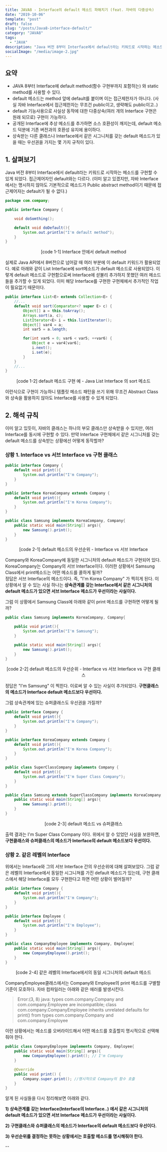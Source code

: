 ```yaml
---
title: JAVA8 - Interface의 default 메소드 파해치기 (feat. 자바의 다중상속)
date: "2019-10-06"
template: "post"
draft: false
slug: "/posts/Java8-interface-default/"
category: "JAVA8"
tags:
  - "JAVA"
description: "Java 버전 8부터 Interface에서 default라는 키워드로 시작하는 메소드를 구현할 수 있게 되었다. 접근제어자인 default와는 다르다. (이미 알고 있겠지만, 자바 Interface에서는 명시하지 않아도 기본적으로 메소드가 Public abstract method이기 때문에 접근제어자는 default가 될 수 없다.)"
socialImage: "/media/image-2.jpg"
---
```



## 요약
                                            
- JAVA 8부터 Interface에 default method(함수 구현부까지 포함하는) 와 static method를 사용할 수 있다. 
- default 메소드는 method 앞에 default를 붙이며 이는 접근제한자가 아니다. (사실 자바 Interface에서 접근제한자는 무조건 public이고, 생략해도 public이고..)
- default 기능사용으로 사실상 동작에 대한 다중상속(여러 개의 Interface 구현은 원래 되므로) 구현이 가능하다.
- 공개된 Interface에 추상 메소드를 추가하면 소스 호환성이 깨지는데, default 메소드 덕분에 기존 버전과의 호환성 유지에 용이하다.
- 상속받는 다른 클래스나 Interface에서 같은 시그니처를 갖는 default 메소드가 있을 때는 우선권을 가지는 몇 가지 규칙이 있다.
 

## 1. 살펴보기

Java 버전 8부터 Interface에서 default라는 키워드로 시작하는 메소드를 구현할 수 있게 되었다. 접근제어자인 default와는 다르다. (이미 알고 있겠지만, 자바 Interface에서는 명시하지 않아도 기본적으로 메소드가 Public abstract method이기 때문에 접근제어자는 default가 될 수 없다.)

```java
package com.company;

public interface Company {

    void doSomthing();

    default void doDefault(){
        System.out.println("I'm default method");
    }
}
```
<center>[code 1-1] Interface 안에서 default method</center>


실제로 Java API에서 8버전으로 넘어갈 때 여러 부분에 이 default 키워드가 활용되었다. 예로 아래와 같이 List Interface에 sort메소드가 default 메소드로 사용되었다. 이렇게 default 메소드로 구현함으로써 Interface에 섣불리 추가하지 못했던 여러 메소드들을 추가할 수 있게 되었다. 이미 해당 Interface를 구현한 구현체에서 추가적인 작업이 필요없기 때문이다.


```java
public interface List<E> extends Collection<E> {
    //...
    default void sort(Comparator<? super E> c) {
        Object[] a = this.toArray();
        Arrays.sort(a, c);
        ListIterator<E> i = this.listIterator();
        Object[] var4 = a;
        int var5 = a.length;

        for(int var6 = 0; var6 < var5; ++var6) {
            Object e = var4[var6];
            i.next();
            i.set(e);
        }
    }
    //...
}
```
<center>[code 1-2] default 메소드 구현 예 - Java List Interface 의 sort 메소드</center>

이런식으로 구현이 가능하니 템플릿 메소드 패턴을 쓰기 위해 무조건 Abstract Class와 상속을 활용하지 않아도 Interface를 사용할 수 있게 되었다.


## 2. 해석 규칙
이미 알고 있듯이, 자바의 클래스는 하나의 부모 클래스만 상속받을 수 있지만, 여러 Interface를 동시에 구현할 수 있다. 만약 Interface 구현체에서 같은 시그니처를 갖는 default 메소드를 상속받는 상황에선 어떻게 동작할까?

### 상황 1. Interface vs 서브 Interface vs 구현 클래스

```java
public interface Company {
    default void print(){
        System.out.println("I'm Company");
    }
}

public interface KoreaCompany extends Company {
    default void print(){
        System.out.println("I'm Korea Company");
    }
}

public class Samsung implements KoreaCompany, Company{
    public static void main(String[] args){
        new Samsung().print();
    }
}
```
<center>[code 2-1] default 메소드의 우선순위 - Interface vs 서브 Interface</center>


Company와 KoreaCompany에 동일한 시그니처의 default 메소드가 구현되어 있다. KoreaCompany는 Company의 서브 Interface이다. 이러한 상황에서 Samsung Class에서 print메소드는 어떤 메소드를 콜하게 될까?<br>
정답은 서브 Interface의 메소드이다. 즉, "I'm Korea Company" 가 찍히게 된다. 이 상황에서 알 수 있는 사실 하나는 **상속관계를 갖는 Interface에서 같은 시그니처의 default 메소드가 있으면 서브 Interface 메소드가 우선이라는 사실이다.**

그럼 이 상황에서 Samsung Class에 아래와 같이 print 메소드를 구현하면 어떻게 될까?
```java
public class Samsung implements KoreaCompany, Company{

    public void print(){
        System.out.println("I'm Samsung");
    }

    public static void main(String[] args){
        new Samsung().print();
    }
}
```
<center>[code 2-2] default 메소드의 우선순위 - Interface vs 서브 Interface vs 구현 클래스</center>

정답은 "I'm Samsung" 이 찍힌다. 이로써 알 수 있는 사실이 추가되었다. **구현클래스의 메소드가 Interface default 메소드보다 우선이다.**

그럼 상속관계에 있는 슈퍼클래스도 우선권을 가질까? 

```java
public interface Company {
    default void print(){
        System.out.println("I'm Company");
    }
}

public interface KoreaCompany extends Company {
    default void print(){
        System.out.println("I'm Korea Company");
    }
}

public class SuperClassCompany implements Company {
    default void print(){
        System.out.println("I'm Super Class Company");
    }
}

public class Samsung extends SuperClassCompany implements KoreaCompany, Company{
    public static void main(String[] args){
        new Samsung().print();
    }
}
```
<center>[code 2-3] default 메소드 vs 슈퍼클래스</center>

출력 결과는 I'm Super Class Company 이다. 
위에서 알 수 있었던 사실을 보완하면, **구현클래스와 슈퍼클래스의 메소드가 Interface의 default 메소드보다 우선이다.** 


### 상황 2. 같은 레벨의 Interface

위에서는 Interface와 그의 서브 Interface 간의 우선순위에 대해 살펴보았다. 그럼 같은 레벨의 Interface에서 동일한 시그니쳐를 가진 default 메소드가 있는데, 구현 클래스에서 해당 Interface를 모두 구현한다고 하면 어떤 상황이 벌어질까? 

```java
public interface Company {
    default void print(){
        System.out.println("I'm Company");
    }
}

public interface Employee {
    default void print(){
        System.out.println("I'm Employee");
    }
}

public class CompanyEmployee implements Company, Employee{
    public static void main(String[] args){
        new CompanyEmployee().print();
    }
}
```
<center>[code 2-4] 같은 레벨의 Interface에서의 동일 시그니처의 default 메소드</center>

CompanyEmployee클래스에서는 Company와 Employee의 print 메소드를 구별할 기준이 모호하다. 자바 컴파일러는 아래와 같은 에러를 발생시킨다.
> Error:(3, 8) java: types com.company.Company and com.company.Employee are incompatible;
  class com.company.CompanyEmployee inherits unrelated defaults for print() from types com.company.Company and com.company.Employee

이런 상황에서는 메소드를 오버라이드해서 어떤 메소드를 호출할지 명시적으로 선택해줘야 한다. 

```JAVA
public class CompanyEmployee implements Company, Employee{
    public static void main(String[] args){
        new CompanyEmployee().print(); // I'm Company
    }

    @Override
    public void print() {
        Company.super.print(); //명시적으로 Company의 함수 호출 
    }
}
```


알게 된 사실들을 다시 정리해보면 아래와 같다.

**1) 상속관계를 갖는 Interface(Interface의 Interface..) 에서 같은 시그니처의 default 메소드가 있으면 서브 Interface 메소드가 우선이라는 사실이다.**

**2) 구현클래스와 슈퍼클래스의 메소드가 Interface의 default 메소드보다 우선이다.**

**3) 우선순위를 결정하는 못하는 상황에서는 호출할 메소드를 명시해줘야 한다.**






--


